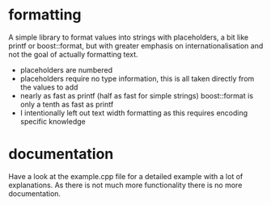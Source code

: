 # formatting

A simple library to format values into strings with placeholders, a bit like printf or boost::format, but with greater emphasis 
on internationalisation and not the goal of actually formatting text.

- placeholders are numbered
- placeholders require no type information, this is all taken directly from the values to add
- nearly as fast as printf (half as fast for simple strings) boost::format is only a tenth as fast as printf
- I intentionally left out text width formatting as this requires encoding specific knowledge


# documentation

Have a look at the example.cpp file for a detailed example with a lot of
explanations. As there is not much more functionality there is no more 
documentation.

